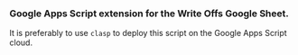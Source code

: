 ### Google Apps Script extension for the Write Offs Google Sheet.

It is preferably to use `clasp` to deploy this script on the Google Apps Script cloud.
